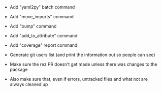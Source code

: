  - Add "yaml2py" batch command
 - Add "move_imports" command
 - Add "bump" command
 - Add "add_to_attribute" command
 - Add "coverage" report command
 - Generate git users list (and print the information out so people can see)

 - Make sure the rez PR doesn't get made unless there was changes to the package
 - Also make sure that, even if errors, untracked files and what not are always cleaned up
